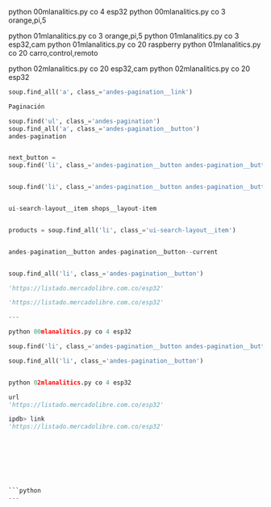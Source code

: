 
python 00mlanalitics.py co 4 esp32
python 00mlanalitics.py co 3 orange,pi,5

python 01mlanalitics.py co 3 orange,pi,5
python 01mlanalitics.py co 3 esp32,cam
python 01mlanalitics.py co 20 raspberry
python 01mlanalitics.py co 20 carro,control,remoto

python 02mlanalitics.py co 20 esp32,cam
python 02mlanalitics.py co 20 esp32


```python
soup.find_all('a', class_='andes-pagination__link')

Paginación

soup.find('ul', class_='andes-pagination')
soup.find_all('a', class_='andes-pagination__button')
andes-pagination


next_button =
soup.find('li', class_='andes-pagination__button andes-pagination__button--next')


soup.find('li', class_='andes-pagination__button andes-pagination__button--next')


ui-search-layout__item shops__layout-item


products = soup.find_all('li', class_='ui-search-layout__item')


andes-pagination__button andes-pagination__button--current


soup.find_all('li', class_='andes-pagination__button')

'https://listado.mercadolibre.com.co/esp32'

'https://listado.mercadolibre.com.co/esp32'

---

python 00mlanalitics.py co 4 esp32

soup.find('li', class_='andes-pagination__button andes-pagination__button--next')

soup.find_all('li', class_='andes-pagination__button')


python 02mlanalitics.py co 4 esp32

url
'https://listado.mercadolibre.com.co/esp32'

ipdb> link
'https://listado.mercadolibre.com.co/esp32'








```python
---

